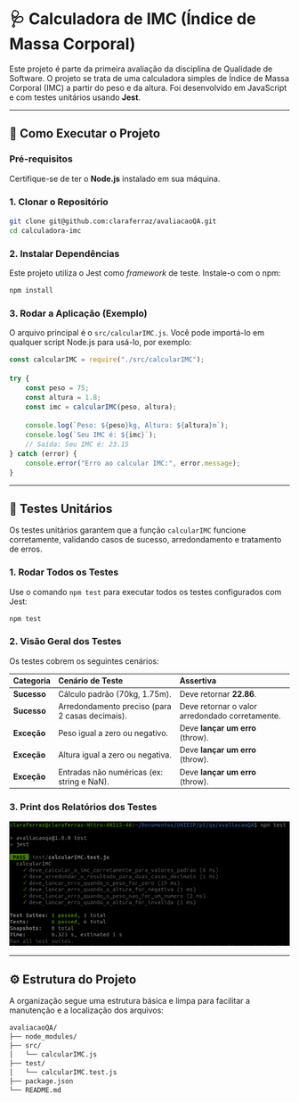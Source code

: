# 🩺 Calculadora de IMC (Índice de Massa Corporal)

Este projeto é parte da primeira avaliação da disciplina de Qualidade de Software. O projeto se trata de uma calculadora simples de Índice de Massa Corporal (IMC) a partir do peso e da altura. Foi desenvolvido em JavaScript e com testes unitários usando **Jest**.

---

## 🚀 Como Executar o Projeto

### Pré-requisitos

Certifique-se de ter o **Node.js** instalado em sua máquina.

### 1\. Clonar o Repositório

```bash
git clone git@github.com:claraferraz/avaliacaoQA.git
cd calculadora-imc
```

### 2\. Instalar Dependências

Este projeto utiliza o Jest como _framework_ de teste. Instale-o com o npm:

```bash
npm install
```

### 3\. Rodar a Aplicação (Exemplo)

O arquivo principal é o `src/calcularIMC.js`. Você pode importá-lo em qualquer script Node.js para usá-lo, por exemplo:

```javascript
const calcularIMC = require("./src/calcularIMC");

try {
	const peso = 75;
	const altura = 1.8;
	const imc = calcularIMC(peso, altura);

	console.log(`Peso: ${peso}kg, Altura: ${altura}m`);
	console.log(`Seu IMC é: ${imc}`);
	// Saída: Seu IMC é: 23.15
} catch (error) {
	console.error("Erro ao calcular IMC:", error.message);
}
```

---

## 🧪 Testes Unitários

Os testes unitários garantem que a função `calcularIMC` funcione corretamente, validando casos de sucesso, arredondamento e tratamento de erros.

### 1\. Rodar Todos os Testes

Use o comando `npm test` para executar todos os testes configurados com Jest:

```bash
npm test
```

### 2\. Visão Geral dos Testes

Os testes cobrem os seguintes cenários:

| Categoria   | Cenário de Teste                                | Assertiva                                       |
| :---------- | :---------------------------------------------- | :---------------------------------------------- |
| **Sucesso** | Cálculo padrão (70kg, 1.75m).                   | Deve retornar **22.86**.                        |
| **Sucesso** | Arredondamento preciso (para 2 casas decimais). | Deve retornar o valor arredondado corretamente. |
| **Exceção** | Peso igual a zero ou negativo.                  | Deve **lançar um erro** (throw).                |
| **Exceção** | Altura igual a zero ou negativa.                | Deve **lançar um erro** (throw).                |
| **Exceção** | Entradas não numéricas (ex: string e NaN).      | Deve **lançar um erro** (throw).                |

### 3\. Print dos Relatórios dos Testes

![print do relatório dos testes no terminal](./assets/image.png)

---

## ⚙️ Estrutura do Projeto

A organização segue uma estrutura básica e limpa para facilitar a manutenção e a localização dos arquivos:

```
avaliacaoQA/
├── node_modules/
├── src/
│   └── calcularIMC.js
├── test/
│   └── calcularIMC.test.js
├── package.json
└── README.md
```
